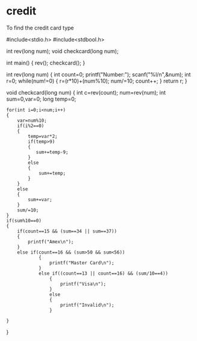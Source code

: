 # credit
To find the credit card type

#include<stdio.h>
#include<stdbool.h>

int rev(long num);
void checkcard(long num);

int main()
{
    rev();
    checkcard();
}

int rev(long num)
{
    int count=0;
    printf("Number:");
    scanf("%l/n",&num);
    int r=0;
    while(num!=0)
    {
        r=(r*10)+(num%10);
        num/=10;
        count++;
    }
    return r;
}

void checkcard(long num)
{
    int c=rev(count);
    num=rev(num);
    int sum=0,var=0;
    long temp=0;

    for(int i=0;i<num;i++)
    {
        var=num%10;
        if(i%2==0)
        {
            temp=var*2;
            if(temp>9)
            {
               sum+=temp-9;
            }
            else
            {
                sum+=temp;
            }
        }
        else
        {
            sum+=var;
        }
        sum/=10;
    }
    if(sum%10==0)
    {
        if(count==15 && (sum==34 || sum==37))
        {
            printf("Amex\n");
        }
        else if(count==16 && (sum>50 && sum<56))
                {
                    printf("Master Card\n");
                }
                else if((count==13 || count==16) && (sum/10==4))
                    {
                        printf("Visa\n");
                    }
                    else
                    {
                        printf("Invalid\n");
                    }

    }
}
